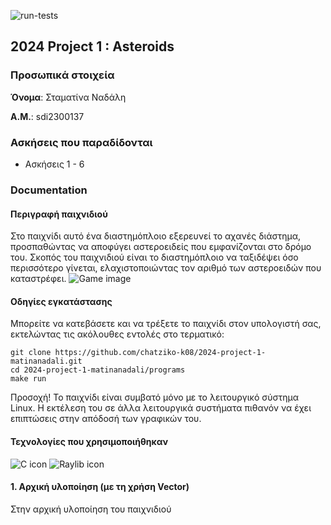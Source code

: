 ![run-tests](../../workflows/run-tests/badge.svg)

  

## 2024 Project 1 : Asteroids

 ### Προσωπικά στοιχεία

  

__Όνομα__: Σταματίνα Ναδάλη

  

__Α.Μ.__: sdi2300137

  

### Ασκήσεις που παραδίδονται

- Ασκήσεις 1 - 6

### Documentation
#### Περιγραφή παιχνιδιού
Στο παιχνίδι αυτό ένα διαστημόπλοιο εξερευνεί το αχανές διάστημα, προσπαθώντας να αποφύγει αστεροειδείς που εμφανίζονται στο δρόμο του. Σκοπός του παιχνιδιού είναι το διαστημόπλοιο να ταξιδέψει όσο περισσότερο γίνεται, ελαχιστοποιώντας τον αριθμό των αστεροειδών που καταστρέφει. 
![Game image]("https://github.com/chatziko-k08/2024-project-1-matinanadali/tree/master/assets/game_image.png?raw=true")


#### Οδηγίες εγκατάστασης
Μπορείτε να κατεβάσετε και να τρέξετε το παιχνίδι στον υπολογιστή σας, εκτελώντας τις ακόλουθες εντολές στο τερματικό:
```console
git clone https://github.com/chatziko-k08/2024-project-1-matinanadali.git
cd 2024-project-1-matinanadali/programs
make run
```
Προσοχή! Το παιχνίδι είναι συμβατό μόνο με το λειτουργικό σύστημα Linux. Η εκτέλεση του σε άλλα λειτουργικά συστήματα πιθανόν να έχει επιπτώσεις στην απόδοσή των γραφικών του.

#### Τεχνολογίες που χρησιμοποιήθηκαν
![C icon]("https://github.com/chatziko-k08/2024-project-1-matinanadali/tree/master/assets/c_icon.png?raw=true")
![Raylib icon]("https://github.com/chatziko-k08/2024-project-1-matinanadali/tree/master/assets/raylib_icon.png?raw=true")

#### 1.  Αρχική υλοποίηση (με τη χρήση Vector)
Στην αρχική υλοποίηση του παιχνιδιού